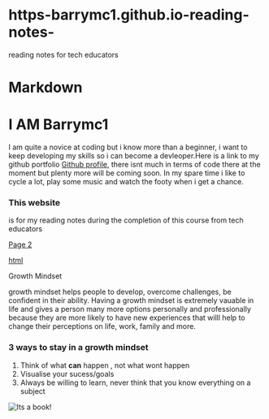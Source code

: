 # https-barrymc1.github.io-reading-notes-
reading notes for tech educators

# Markdown

# I AM Barrymc1
I am quite a novice at coding but i know more than a beginner, i want to keep developing my skills so i can become a devleoper.Here is a link to my github portfolio [Github profile](https://github.com/barrymc1), there isnt much in terms of code there at the moment but plenty more will be coming soon. In my spare time i like to cycle a lot, play some music and watch the footy when i get a chance.

### This website
is for my reading notes during the completion of this course from tech educators

[Page 2](https://github.com/barrymc1/https-barrymc1.github.io/blob/main/page2)

[html](https://github.com/barrymc1/https-barrymc1.github.io/blob/main/html)

Growth Mindset

growth mindset helps people to develop, overcome challenges, be confident in their ability. Having a growth mindset is extremely vauable in life and gives a person many more options personally and professionally because they are more likely to have new experiences that willl help to change their perceptions on life, work, family and more.

### 3 ways to stay in a growth mindset

1. Think of what **can** happen , not what wont happen
2. Visualise your sucess/goals 
3. Always be willing to learn, never think that you know everything on a subject
   
   


![Its a book!](https://images.unsplash.com/photo-1541963463532-d68292c34b19?ixlib=rb-4.0.3&ixid=MnwxMjA3fDB8MHxzZWFyY2h8M3x8Ym9va3xlbnwwfHwwfHw%3D&w=1000&q=80")
